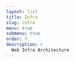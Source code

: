 ```yaml
---
layout: list
title: Infra
slug: infra
menu: true
submenu: true
order: 7
description: >
  Web Infra Architecture
---
```

